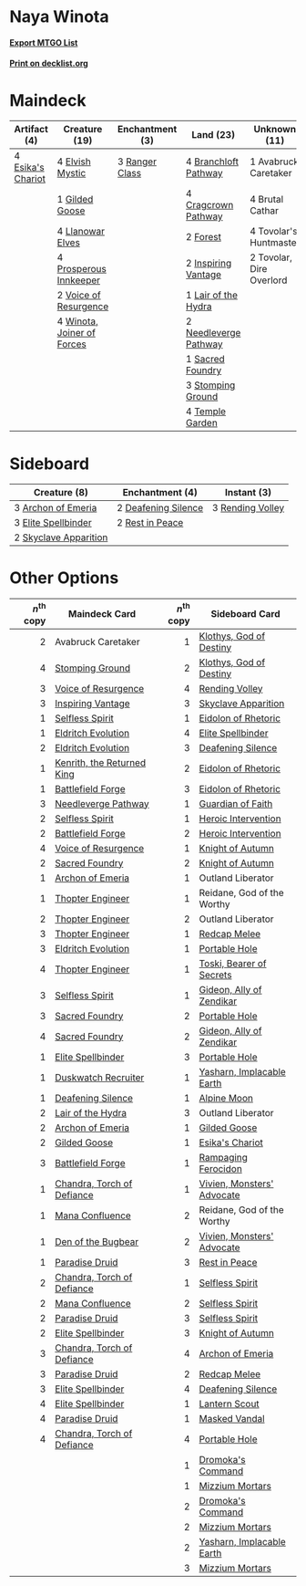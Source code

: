 # Naya Winota

#### [Export MTGO List](../collection/Naya%20Winota/Naya%20Winota.txt)
#### [Print on decklist.org](http://decklist.org/?deckmain=1%09Avabruck%20Caretaker%0A4%09Branchloft%20Pathway%0A4%09Brutal%20Cathar%0A4%09Cragcrown%20Pathway%0A4%09Elvish%20Mystic%0A4%09Esika's%20Chariot%0A2%09Forest%0A1%09Gilded%20Goose%0A2%09Inspiring%20Vantage%0A1%09Lair%20of%20the%20Hydra%0A4%09Llanowar%20Elves%0A2%09Needleverge%20Pathway%0A4%09Prosperous%20Innkeeper%0A3%09Ranger%20Class%0A1%09Sacred%20Foundry%0A3%09Stomping%20Ground%0A4%09Temple%20Garden%0A4%09Tovolar's%20Huntmaster%0A2%09Tovolar,%20Dire%20Overlord%0A2%09Voice%20of%20Resurgence%0A4%09Winota,%20Joiner%20of%20Forces&deckside=3%09Archon%20of%20Emeria%0A2%09Deafening%20Silence%0A3%09Elite%20Spellbinder%0A3%09Rending%20Volley%0A2%09Rest%20in%20Peace%0A2%09Skyclave%20Apparition)
# Maindeck

|                                        Artifact (4)                                        |                                            Creature (19)                                            |                                     Enchantment (3)                                     |                                           Land (23)                                            |      Unknown (11)      |
|--------------------------------------------------------------------------------------------|-----------------------------------------------------------------------------------------------------|-----------------------------------------------------------------------------------------|------------------------------------------------------------------------------------------------|------------------------|
|4 [Esika's Chariot](http://gatherer.wizards.com/Pages/Card/Details.aspx?multiverseid=503783)|4 [Elvish Mystic](http://gatherer.wizards.com/Pages/Card/Details.aspx?multiverseid=389499)           |3 [Ranger Class](http://gatherer.wizards.com/Pages/Card/Details.aspx?multiverseid=527489)|4 [Branchloft Pathway](http://gatherer.wizards.com/Pages/Card/Details.aspx?multiverseid=491909) |1 Avabruck Caretaker    |
|                                                                                            |1 [Gilded Goose](http://gatherer.wizards.com/Pages/Card/Details.aspx?multiverseid=473122)            |                                                                                         |4 [Cragcrown Pathway](http://gatherer.wizards.com/Pages/Card/Details.aspx?multiverseid=491915)  |4 Brutal Cathar         |
|                                                                                            |4 [Llanowar Elves](http://gatherer.wizards.com/Pages/Card/Details.aspx?multiverseid=129626)          |                                                                                         |2 [Forest](http://gatherer.wizards.com/Pages/Card/Details.aspx?multiverseid=439860)             |4 Tovolar's Huntmaster  |
|                                                                                            |4 [Prosperous Innkeeper](http://gatherer.wizards.com/Pages/Card/Details.aspx?multiverseid=527487)    |                                                                                         |2 [Inspiring Vantage](http://gatherer.wizards.com/Pages/Card/Details.aspx?multiverseid=417819)  |2 Tovolar, Dire Overlord|
|                                                                                            |2 [Voice of Resurgence](http://gatherer.wizards.com/Pages/Card/Details.aspx?multiverseid=368951)     |                                                                                         |1 [Lair of the Hydra](http://gatherer.wizards.com/Pages/Card/Details.aspx?multiverseid=527546)  |                        |
|                                                                                            |4 [Winota, Joiner of Forces](http://gatherer.wizards.com/Pages/Card/Details.aspx?multiverseid=479736)|                                                                                         |2 [Needleverge Pathway](http://gatherer.wizards.com/Pages/Card/Details.aspx?multiverseid=491918)|                        |
|                                                                                            |                                                                                                     |                                                                                         |1 [Sacred Foundry](http://gatherer.wizards.com/Pages/Card/Details.aspx?multiverseid=405106)     |                        |
|                                                                                            |                                                                                                     |                                                                                         |3 [Stomping Ground](http://gatherer.wizards.com/Pages/Card/Details.aspx?multiverseid=405110)    |                        |
|                                                                                            |                                                                                                     |                                                                                         |4 [Temple Garden](http://gatherer.wizards.com/Pages/Card/Details.aspx?multiverseid=405112)      |                        |


# Sideboard

|                                          Creature (8)                                          |                                       Enchantment (4)                                        |                                        Instant (3)                                        |
|------------------------------------------------------------------------------------------------|----------------------------------------------------------------------------------------------|-------------------------------------------------------------------------------------------|
|3 [Archon of Emeria](http://gatherer.wizards.com/Pages/Card/Details.aspx?multiverseid=495594)   |2 [Deafening Silence](http://gatherer.wizards.com/Pages/Card/Details.aspx?multiverseid=472972)|3 [Rending Volley](http://gatherer.wizards.com/Pages/Card/Details.aspx?multiverseid=394663)|
|3 [Elite Spellbinder](http://gatherer.wizards.com/Pages/Card/Details.aspx?multiverseid=513494)  |2 [Rest in Peace](http://gatherer.wizards.com/Pages/Card/Details.aspx?multiverseid=442021)    |                                                                                           |
|2 [Skyclave Apparition](http://gatherer.wizards.com/Pages/Card/Details.aspx?multiverseid=495603)|                                                                                              |                                                                                           |


# Other Options

|*n*<sup>th</sup> copy|                                            Maindeck Card                                            |*n*<sup>th</sup> copy|                                           Sideboard Card                                            |
|--------------------:|-----------------------------------------------------------------------------------------------------|--------------------:|-----------------------------------------------------------------------------------------------------|
|                    2|Avabruck Caretaker                                                                                   |                    1|[Klothys, God of Destiny](http://gatherer.wizards.com/Pages/Card/Details.aspx?multiverseid=476471)   |
|                    4|[Stomping Ground](http://gatherer.wizards.com/Pages/Card/Details.aspx?multiverseid=405110)           |                    2|[Klothys, God of Destiny](http://gatherer.wizards.com/Pages/Card/Details.aspx?multiverseid=476471)   |
|                    3|[Voice of Resurgence](http://gatherer.wizards.com/Pages/Card/Details.aspx?multiverseid=368951)       |                    4|[Rending Volley](http://gatherer.wizards.com/Pages/Card/Details.aspx?multiverseid=394663)            |
|                    3|[Inspiring Vantage](http://gatherer.wizards.com/Pages/Card/Details.aspx?multiverseid=417819)         |                    3|[Skyclave Apparition](http://gatherer.wizards.com/Pages/Card/Details.aspx?multiverseid=495603)       |
|                    1|[Selfless Spirit](http://gatherer.wizards.com/Pages/Card/Details.aspx?multiverseid=414332)           |                    1|[Eidolon of Rhetoric](http://gatherer.wizards.com/Pages/Card/Details.aspx?multiverseid=380409)       |
|                    1|[Eldritch Evolution](http://gatherer.wizards.com/Pages/Card/Details.aspx?multiverseid=414456)        |                    4|[Elite Spellbinder](http://gatherer.wizards.com/Pages/Card/Details.aspx?multiverseid=513494)         |
|                    2|[Eldritch Evolution](http://gatherer.wizards.com/Pages/Card/Details.aspx?multiverseid=414456)        |                    3|[Deafening Silence](http://gatherer.wizards.com/Pages/Card/Details.aspx?multiverseid=472972)         |
|                    1|[Kenrith, the Returned King](http://gatherer.wizards.com/Pages/Card/Details.aspx?multiverseid=476052)|                    2|[Eidolon of Rhetoric](http://gatherer.wizards.com/Pages/Card/Details.aspx?multiverseid=380409)       |
|                    1|[Battlefield Forge](http://gatherer.wizards.com/Pages/Card/Details.aspx?multiverseid=129479)         |                    3|[Eidolon of Rhetoric](http://gatherer.wizards.com/Pages/Card/Details.aspx?multiverseid=380409)       |
|                    3|[Needleverge Pathway](http://gatherer.wizards.com/Pages/Card/Details.aspx?multiverseid=491918)       |                    1|[Guardian of Faith](http://gatherer.wizards.com/Pages/Card/Details.aspx?multiverseid=527305)         |
|                    2|[Selfless Spirit](http://gatherer.wizards.com/Pages/Card/Details.aspx?multiverseid=414332)           |                    1|[Heroic Intervention](http://gatherer.wizards.com/Pages/Card/Details.aspx?multiverseid=423776)       |
|                    2|[Battlefield Forge](http://gatherer.wizards.com/Pages/Card/Details.aspx?multiverseid=129479)         |                    2|[Heroic Intervention](http://gatherer.wizards.com/Pages/Card/Details.aspx?multiverseid=423776)       |
|                    4|[Voice of Resurgence](http://gatherer.wizards.com/Pages/Card/Details.aspx?multiverseid=368951)       |                    1|[Knight of Autumn](http://gatherer.wizards.com/Pages/Card/Details.aspx?multiverseid=452933)          |
|                    2|[Sacred Foundry](http://gatherer.wizards.com/Pages/Card/Details.aspx?multiverseid=405106)            |                    2|[Knight of Autumn](http://gatherer.wizards.com/Pages/Card/Details.aspx?multiverseid=452933)          |
|                    1|[Archon of Emeria](http://gatherer.wizards.com/Pages/Card/Details.aspx?multiverseid=495594)          |                    1|Outland Liberator                                                                                    |
|                    1|[Thopter Engineer](http://gatherer.wizards.com/Pages/Card/Details.aspx?multiverseid=451081)          |                    1|Reidane, God of the Worthy                                                                           |
|                    2|[Thopter Engineer](http://gatherer.wizards.com/Pages/Card/Details.aspx?multiverseid=451081)          |                    2|Outland Liberator                                                                                    |
|                    3|[Thopter Engineer](http://gatherer.wizards.com/Pages/Card/Details.aspx?multiverseid=451081)          |                    1|[Redcap Melee](http://gatherer.wizards.com/Pages/Card/Details.aspx?multiverseid=473097)              |
|                    3|[Eldritch Evolution](http://gatherer.wizards.com/Pages/Card/Details.aspx?multiverseid=414456)        |                    1|[Portable Hole](http://gatherer.wizards.com/Pages/Card/Details.aspx?multiverseid=527320)             |
|                    4|[Thopter Engineer](http://gatherer.wizards.com/Pages/Card/Details.aspx?multiverseid=451081)          |                    1|[Toski, Bearer of Secrets](http://gatherer.wizards.com/Pages/Card/Details.aspx?multiverseid=503813)  |
|                    3|[Selfless Spirit](http://gatherer.wizards.com/Pages/Card/Details.aspx?multiverseid=414332)           |                    1|[Gideon, Ally of Zendikar](http://gatherer.wizards.com/Pages/Card/Details.aspx?multiverseid=401897)  |
|                    3|[Sacred Foundry](http://gatherer.wizards.com/Pages/Card/Details.aspx?multiverseid=405106)            |                    2|[Portable Hole](http://gatherer.wizards.com/Pages/Card/Details.aspx?multiverseid=527320)             |
|                    4|[Sacred Foundry](http://gatherer.wizards.com/Pages/Card/Details.aspx?multiverseid=405106)            |                    2|[Gideon, Ally of Zendikar](http://gatherer.wizards.com/Pages/Card/Details.aspx?multiverseid=401897)  |
|                    1|[Elite Spellbinder](http://gatherer.wizards.com/Pages/Card/Details.aspx?multiverseid=513494)         |                    3|[Portable Hole](http://gatherer.wizards.com/Pages/Card/Details.aspx?multiverseid=527320)             |
|                    1|[Duskwatch Recruiter](http://gatherer.wizards.com/Pages/Card/Details.aspx?multiverseid=409961)       |                    1|[Yasharn, Implacable Earth](http://gatherer.wizards.com/Pages/Card/Details.aspx?multiverseid=491891) |
|                    1|[Deafening Silence](http://gatherer.wizards.com/Pages/Card/Details.aspx?multiverseid=472972)         |                    1|[Alpine Moon](http://gatherer.wizards.com/Pages/Card/Details.aspx?multiverseid=447264)               |
|                    2|[Lair of the Hydra](http://gatherer.wizards.com/Pages/Card/Details.aspx?multiverseid=527546)         |                    3|Outland Liberator                                                                                    |
|                    2|[Archon of Emeria](http://gatherer.wizards.com/Pages/Card/Details.aspx?multiverseid=495594)          |                    1|[Gilded Goose](http://gatherer.wizards.com/Pages/Card/Details.aspx?multiverseid=473122)              |
|                    2|[Gilded Goose](http://gatherer.wizards.com/Pages/Card/Details.aspx?multiverseid=473122)              |                    1|[Esika's Chariot](http://gatherer.wizards.com/Pages/Card/Details.aspx?multiverseid=503783)           |
|                    3|[Battlefield Forge](http://gatherer.wizards.com/Pages/Card/Details.aspx?multiverseid=129479)         |                    1|[Rampaging Ferocidon](http://gatherer.wizards.com/Pages/Card/Details.aspx?multiverseid=435308)       |
|                    1|[Chandra, Torch of Defiance](http://gatherer.wizards.com/Pages/Card/Details.aspx?multiverseid=417683)|                    1|[Vivien, Monsters' Advocate](http://gatherer.wizards.com/Pages/Card/Details.aspx?multiverseid=479695)|
|                    1|[Mana Confluence](http://gatherer.wizards.com/Pages/Card/Details.aspx?multiverseid=409573)           |                    2|Reidane, God of the Worthy                                                                           |
|                    1|[Den of the Bugbear](http://gatherer.wizards.com/Pages/Card/Details.aspx?multiverseid=527541)        |                    2|[Vivien, Monsters' Advocate](http://gatherer.wizards.com/Pages/Card/Details.aspx?multiverseid=479695)|
|                    1|[Paradise Druid](http://gatherer.wizards.com/Pages/Card/Details.aspx?multiverseid=461098)            |                    3|[Rest in Peace](http://gatherer.wizards.com/Pages/Card/Details.aspx?multiverseid=442021)             |
|                    2|[Chandra, Torch of Defiance](http://gatherer.wizards.com/Pages/Card/Details.aspx?multiverseid=417683)|                    1|[Selfless Spirit](http://gatherer.wizards.com/Pages/Card/Details.aspx?multiverseid=414332)           |
|                    2|[Mana Confluence](http://gatherer.wizards.com/Pages/Card/Details.aspx?multiverseid=409573)           |                    2|[Selfless Spirit](http://gatherer.wizards.com/Pages/Card/Details.aspx?multiverseid=414332)           |
|                    2|[Paradise Druid](http://gatherer.wizards.com/Pages/Card/Details.aspx?multiverseid=461098)            |                    3|[Selfless Spirit](http://gatherer.wizards.com/Pages/Card/Details.aspx?multiverseid=414332)           |
|                    2|[Elite Spellbinder](http://gatherer.wizards.com/Pages/Card/Details.aspx?multiverseid=513494)         |                    3|[Knight of Autumn](http://gatherer.wizards.com/Pages/Card/Details.aspx?multiverseid=452933)          |
|                    3|[Chandra, Torch of Defiance](http://gatherer.wizards.com/Pages/Card/Details.aspx?multiverseid=417683)|                    4|[Archon of Emeria](http://gatherer.wizards.com/Pages/Card/Details.aspx?multiverseid=495594)          |
|                    3|[Paradise Druid](http://gatherer.wizards.com/Pages/Card/Details.aspx?multiverseid=461098)            |                    2|[Redcap Melee](http://gatherer.wizards.com/Pages/Card/Details.aspx?multiverseid=473097)              |
|                    3|[Elite Spellbinder](http://gatherer.wizards.com/Pages/Card/Details.aspx?multiverseid=513494)         |                    4|[Deafening Silence](http://gatherer.wizards.com/Pages/Card/Details.aspx?multiverseid=472972)         |
|                    4|[Elite Spellbinder](http://gatherer.wizards.com/Pages/Card/Details.aspx?multiverseid=513494)         |                    1|[Lantern Scout](http://gatherer.wizards.com/Pages/Card/Details.aspx?multiverseid=401938)             |
|                    4|[Paradise Druid](http://gatherer.wizards.com/Pages/Card/Details.aspx?multiverseid=461098)            |                    1|[Masked Vandal](http://gatherer.wizards.com/Pages/Card/Details.aspx?multiverseid=503800)             |
|                    4|[Chandra, Torch of Defiance](http://gatherer.wizards.com/Pages/Card/Details.aspx?multiverseid=417683)|                    4|[Portable Hole](http://gatherer.wizards.com/Pages/Card/Details.aspx?multiverseid=527320)             |
|                     |                                                                                                     |                    1|[Dromoka's Command](http://gatherer.wizards.com/Pages/Card/Details.aspx?multiverseid=394558)         |
|                     |                                                                                                     |                    1|[Mizzium Mortars](http://gatherer.wizards.com/Pages/Card/Details.aspx?multiverseid=405302)           |
|                     |                                                                                                     |                    2|[Dromoka's Command](http://gatherer.wizards.com/Pages/Card/Details.aspx?multiverseid=394558)         |
|                     |                                                                                                     |                    2|[Mizzium Mortars](http://gatherer.wizards.com/Pages/Card/Details.aspx?multiverseid=405302)           |
|                     |                                                                                                     |                    2|[Yasharn, Implacable Earth](http://gatherer.wizards.com/Pages/Card/Details.aspx?multiverseid=491891) |
|                     |                                                                                                     |                    3|[Mizzium Mortars](http://gatherer.wizards.com/Pages/Card/Details.aspx?multiverseid=405302)           |


